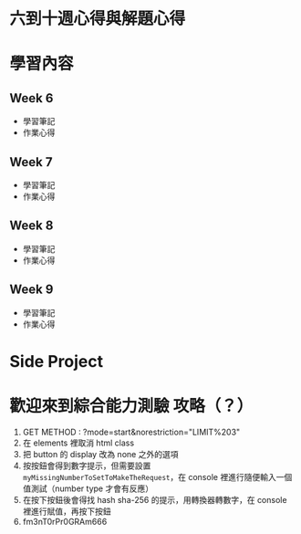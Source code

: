 # 六到十週心得與解題心得

# 學習內容
## Week 6

- 學習筆記
- 作業心得

## Week 7 

- 學習筆記
- 作業心得

## Week 8

- 學習筆記
- 作業心得

## Week 9

- 學習筆記
- 作業心得

# Side Project 


# 歡迎來到綜合能力測驗 攻略（？）

1. GET METHOD : ?mode=start&norestriction="LIMIT%203"
2. 在 elements 裡取消 html class
3. 把 button 的 display 改為 none 之外的選項
4. 按按鈕會得到數字提示，但需要設置 `myMissingNumberToSetToMakeTheRequest`，在 console 裡進行隨便輸入一個值測試（number type 才會有反應）
5. 在按下按鈕後會得找 hash sha-256 的提示，用轉換器轉數字，在 console 裡進行賦值，再按下按鈕
6. fm3nT0rPr0GRAm666 